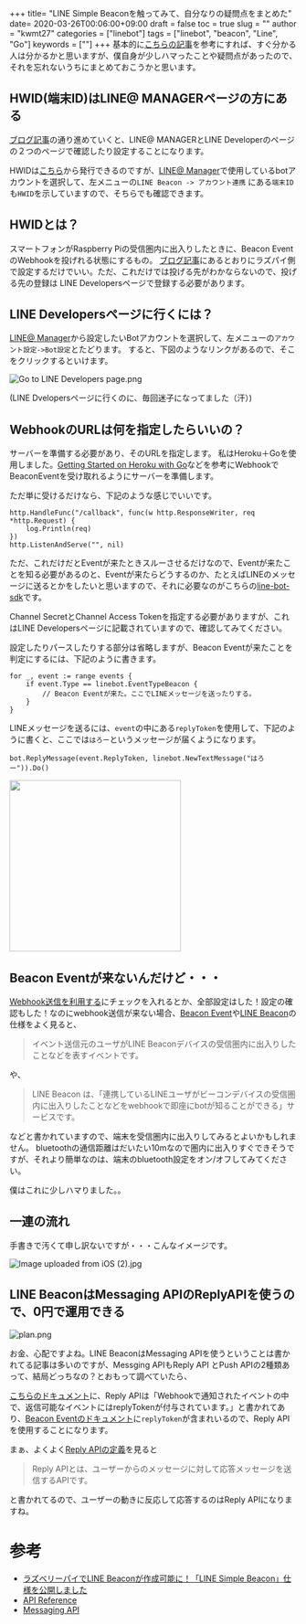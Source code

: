 
+++
title= "LINE Simple Beaconを触ってみて、自分なりの疑問点をまとめた"
date= 2020-03-26T00:06:00+09:00
draft = false
toc = true
slug = ""
author = "kwmt27"
categories = ["linebot"]
tags = ["linebot", "beacon", "Line", "Go"]
keywords = [""]
+++
基本的に[こちらの記事](https://engineering.linecorp.com/ja/blog/detail/117)を参考にすれば、すぐ分かる人は分かるかと思いますが、僕自身が少しハマったことや疑問点があったので、それを忘れないうちにまとめておこうかと思います。


## HWID(端末ID)はLINE@ MANAGERページの方にある

[ブログ記事](https://engineering.linecorp.com/ja/blog/detail/117)の通り進めていくと、LINE@ MANAGERとLINE Developerのページの２つのページで確認したり設定することになります。

HWIDは[こちら](https://admin-official.line.me/beacon/register#/botlist)から発行できるのですが、[LINE@ Manager](https://admin-official.line.me)で使用しているbotアカウントを選択して、左メニューの`LINE Beacon -> アカウント連携` にある`端末ID`も`HWID`を示していますので、そちらでも確認できます。

## HWIDとは？

スマートフォンがRaspberry Piの受信圏内に出入りしたときに、Beacon EventのWebhookを投げれる状態にするもの。
[ブログ記事](https://engineering.linecorp.com/ja/blog/detail/117)にあるとおりにラズパイ側で設定するだけでいい。ただ、これだけでは投げる先がわかならないので、投げる先の登録は LINE Developersページで登録する必要があります。

## LINE Developersページに行くには？
[LINE@ Manager](https://admin-official.line.me)から設定したいBotアカウントを選択して、左メニューの`アカウント設定->Bot設定`とたどります。
すると、下図のようなリンクがあるので、そこをクリックするといけます。

![Go to LINE Developers page.png](https://qiita-image-store.s3.amazonaws.com/0/22161/39145a34-9bb3-4940-cfe7-30d205be171b.png "Go to LINE Developers page.png")

(LINE Dvelopersページに行くのに、毎回迷子になってました（汗）)


## WebhookのURLは何を指定したらいいの？

サーバーを準備する必要があり、そのURLを指定します。
私はHeroku＋Goを使用しました。[Getting Started on Heroku with Go](https://devcenter.heroku.com/articles/getting-started-with-go#introduction)などを参考にWebhookでBeaconEventを受け取れるようにサーバーを準備します。

ただ単に受けるだけなら、下記のような感じでいいです。

```
http.HandleFunc("/callback", func(w http.ResponseWriter, req *http.Request) {
    log.Println(req)
})
http.ListenAndServe("", nil)
```

ただ、これだけだとEventが来たときスルーさせるだけなので、Eventが来たことを知る必要があるのと、Eventが来たらどうするのか、たとえばLINEのメッセージに送るとかをしたいと思いますので、それに必要なのがこちらの[line-bot-sdk](https://github.com/line/line-bot-sdk-go)です。

Channel SecretとChannel Access Tokenを指定する必要がありますが、これはLINE Developersページに記載されていますので、確認してみてください。

設定したりパースしたりする部分は省略しますが、Beacon Eventが来たことを判定にするには、下記のように書きます。

```
for _, event := range events {
    if event.Type == linebot.EventTypeBeacon {
        // Beacon Eventが来た。ここでLINEメッセージを送ったりする。
    }
}
```

LINEメッセージを送るには、`event`の中にある`replyToken`を使用して、下記のように書くと、ここでは`はろー`というメッセージが届くようになります。

```
bot.ReplyMessage(event.ReplyToken, linebot.NewTextMessage("はろー")).Do()
```



<img width="300" src="https://qiita-image-store.s3.amazonaws.com/0/22161/2f2e92ee-d1c1-c624-a1f3-6ba63fe88ca0.png"  />




## Beacon Eventが来ないんだけど・・・

[Webhook送信を利用する](https://engineering.linecorp.com/ja/blog/detail/115#5_1)にチェックを入れるとか、全部設定はした！設定の確認もした！なのにwebhook送信が来ない場合、[Beacon Event](https://devdocs.line.me/ja/?go#webhook-event-object)や[LINE Beacon](https://devdocs.line.me/ja/?go#line-beacon)の仕様をよく見ると、

> イベント送信元のユーザがLINE Beaconデバイスの受信圏内に出入りしたことなどを表すイベントです。

や、

> LINE Beacon は、「連携しているLINEユーザがビーコンデバイスの受信圏内に出入りしたことなどをwebhookで即座にbotが知ることができる」サービスです。

などと書かれていますので、端末を受信圏内に出入りしてみるとよいかもしれません。
bluetoothの通信距離はだいたい10mなので圏内に出入りすぐできそうですが、それより簡単なのは、端末のbluetooth設定をオン/オフしてみてください。

僕はこれに少しハマりました。。

## 一連の流れ

手書きで汚くて申し訳ないですが・・・こんなイメージです。

![Image uploaded from iOS (2).jpg](https://qiita-image-store.s3.amazonaws.com/0/22161/429c84e0-ed3c-093d-4e33-3df8e2e028b3.jpeg "Image uploaded from iOS (2).jpg")

## LINE BeaconはMessaging APIのReplyAPIを使うので、0円で運用できる

![plan.png](https://qiita-image-store.s3.amazonaws.com/0/22161/d5b39b11-d1c1-9cf0-0103-dc9cd85a934e.png "plan.png")


お金、心配ですよね。LINE BeaconはMessaging APIを使うということは書かれてる記事は多いのですが、Messging APIもReply API とPush APIの2種類あって、結局どっちなの？とおもって調べていたら、

[こちらのドキュメント](https://devdocs.line.me/ja/#reply-message)に、Reply APIは「Webhookで通知されたイベントの中で、返信可能なイベントにはreplyTokenが付与されています。」と書かれてあり、[Beacon Eventのドキュメント](https://devdocs.line.me/ja/#webhook-event-object)に`replyToken`が含まれいるので、Reply APIを使用することになります。


まぁ、よくよく[Reply APIの定義](https://business.line.me/ja/services/bot)を見ると


> Reply APIとは、ユーザーからのメッセージに対して応答メッセージを送信するAPIです。

と書かれてるので、ユーザーの動きに反応して応答するのはReply APIになりますね。



# 参考
* [ラズベリーパイでLINE Beaconが作成可能に！「LINE Simple Beacon」仕様を公開しました](https://engineering.linecorp.com/ja/blog/detail/117)
* [API Reference](https://devdocs.line.me/ja/)
* [Messaging API](https://business.line.me/ja/companies/1343534/services/bot)



